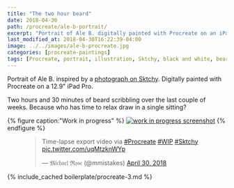 ```yaml
---
title: "The two hour beard"
date: 2018-04-30
path: /procreate/ale-b-portrait/
excerpt: "Portrait of Ale B. digitally painted with Procreate on an iPad."
last_modified_at: 2018-04-30T16:22:39-04:00
image: ../../images/ale-b-procreate.jpg
categories: [procreate-paintings]
tags: [Procreate, portrait, illustration, Sktchy, black and white, beard, time lapse]
---
```


Portrait of Ale B. inspired by a [photograph on Sktchy](https://sktchy.com/pGkOfH). Digitally painted with Procreate on a 12.9" iPad Pro.

Two hours and 30 minutes of beard scribbling over the last couple of weeks. Because who has time to relax draw in a single sitting?

{% figure caption:"Work in progress" %}
[![work in progress screenshot](../../images/ale-b-progress-1.jpg)](../../images/ale-b-progress-1-lg.jpg)
{% endfigure %}

<figure>
  <blockquote class="twitter-tweet" data-conversation="none" data-lang="en"><p lang="en" dir="ltr">Time-lapse export video via <a href="https://twitter.com/hashtag/Procreate?src=hash&amp;ref_src=twsrc%5Etfw">#Procreate</a> <a href="https://twitter.com/hashtag/WIP?src=hash&amp;ref_src=twsrc%5Etfw">#WIP</a> <a href="https://twitter.com/hashtag/Sktchy?src=hash&amp;ref_src=twsrc%5Etfw">#Sktchy</a> <a href="https://t.co/uqMtzknWYp">pic.twitter.com/uqMtzknWYp</a></p>&mdash; 𝔐𝔦𝔠𝔥𝔞𝔢𝔩 ℜ𝔬𝔰𝔢 (@mmistakes) <a href="https://twitter.com/mmistakes/status/990746870380195840?ref_src=twsrc%5Etfw">April 30, 2018</a></blockquote>
  <script async src="https://platform.twitter.com/widgets.js" charset="utf-8"></script>
</figure>

{% include_cached boilerplate/procreate-3.md %}
